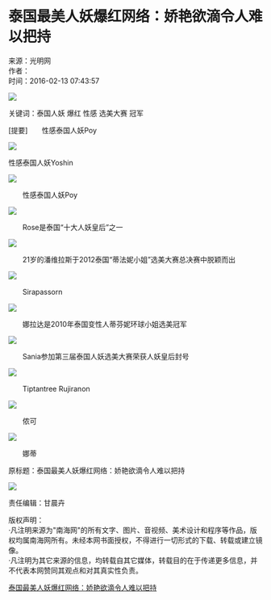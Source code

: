 # 泰国最美人妖爆红网络：娇艳欲滴令人难以把持

来源：光明网  
作者：  
时间：2016-02-13 07:43:57  

![](http://www.hinews.cn/news/images/d_xux.jpg)

关键词：泰国人妖 爆红 性感 选美大赛 冠军

\[提要\]　　性感泰国人妖Poy  

![](http://www.hinews.cn/pic/003/002/576/00300257635_8ab6d1f3.jpg)

性感泰国人妖Yoshin

![](http://www.hinews.cn/pic/003/002/576/00300257636_bbf4e466.jpg)

　　性感泰国人妖Poy

![](http://www.hinews.cn/pic/003/002/576/00300257637_715482e3.jpg)

　　Rose是泰国“十大人妖皇后”之一

![](http://www.hinews.cn/pic/003/002/576/00300257638_2e19924c.jpg)

　　21岁的潘维拉斯于2012泰国“蒂法妮小姐”选美大赛总决赛中脱颖而出

![](http://www.hinews.cn/pic/003/002/576/00300257639_449a26d5.jpg)

　　Sirapassorn

![](http://www.hinews.cn/pic/003/002/576/00300257640_d0e461b1.jpg)

　　娜拉达是2010年泰国变性人蒂芬妮环球小姐选美冠军

![](http://www.hinews.cn/pic/003/002/576/00300257641_1a1f3c31.jpg)

　　Sania参加第三届泰国人妖选美大赛荣获人妖皇后封号

![](http://www.hinews.cn/pic/003/002/576/00300257642_3735f446.jpg)

　　Tiptantree Rujiranon

![](http://www.hinews.cn/pic/003/002/576/00300257643_3f838c61.jpg)

　　侬可

![](http://www.hinews.cn/pic/003/002/576/00300257644_0b624f09.jpg)

　　娜蒂

原标题：泰国最美人妖爆红网络：娇艳欲滴令人难以把持

![](http://www.hinews.cn/news/images/d_xux.jpg)

责任编辑：甘晨卉

版权声明：  
·凡注明来源为"南海网"的所有文字、图片、音视频、美术设计和程序等作品，版权均属南海网所有。未经本网书面授权，不得进行一切形式的下载、转载或建立镜像。  
·凡注明为其它来源的信息，均转载自其它媒体，转载目的在于传递更多信息，并不代表本网赞同其观点和对其真实性负责。

[泰国最美人妖爆红网络：娇艳欲滴令人难以把持](http://life.gmw.cn/node_9178.htm)